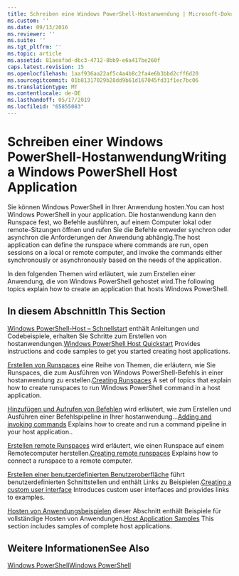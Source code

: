 ```yaml
---
title: Schreiben eine Windows PowerShell-Hostanwendung | Microsoft-Dokumentation
ms.custom: ''
ms.date: 09/13/2016
ms.reviewer: ''
ms.suite: ''
ms.tgt_pltfrm: ''
ms.topic: article
ms.assetid: 81aeafad-dbc3-4712-8bb9-e6a417be260f
caps.latest.revision: 15
ms.openlocfilehash: 1aaf936aa22af5c4a4b8c2fa4e6b3bbd2cff6d20
ms.sourcegitcommit: 01b81317029b28dd9b61d167045fd31f1ec7bc06
ms.translationtype: MT
ms.contentlocale: de-DE
ms.lasthandoff: 05/17/2019
ms.locfileid: "65855083"
---
```

# <a name="writing-a-windows-powershell-host-application"></a><span data-ttu-id="e10a6-102">Schreiben einer Windows PowerShell-Hostanwendung</span><span class="sxs-lookup"><span data-stu-id="e10a6-102">Writing a Windows PowerShell Host Application</span></span>

<span data-ttu-id="e10a6-103">Sie können Windows PowerShell in Ihrer Anwendung hosten.</span><span class="sxs-lookup"><span data-stu-id="e10a6-103">You can host Windows PowerShell in your application.</span></span> <span data-ttu-id="e10a6-104">Die hostanwendung kann den Runspace fest, wo Befehle ausführen, auf einem Computer lokal oder remote-Sitzungen öffnen und rufen Sie die Befehle entweder synchron oder asynchron die Anforderungen der Anwendung abhängig.</span><span class="sxs-lookup"><span data-stu-id="e10a6-104">The host application can define the runspace where commands are run, open sessions on a local or remote computer, and invoke the commands either synchronously or asynchronously based on the needs of the application.</span></span>

<span data-ttu-id="e10a6-105">In den folgenden Themen wird erläutert, wie zum Erstellen einer Anwendung, die von Windows PowerShell gehostet wird.</span><span class="sxs-lookup"><span data-stu-id="e10a6-105">The following topics explain how to create an application that hosts Windows PowerShell.</span></span>

## <a name="in-this-section"></a><span data-ttu-id="e10a6-106">In diesem Abschnitt</span><span class="sxs-lookup"><span data-stu-id="e10a6-106">In This Section</span></span>

<span data-ttu-id="e10a6-107">[Windows PowerShell-Host – Schnellstart](./windows-powershell-host-quickstart.md) enthält Anleitungen und Codebeispiele, erhalten Sie Schritte zum Erstellen von hostanwendungen.</span><span class="sxs-lookup"><span data-stu-id="e10a6-107">[Windows PowerShell Host Quickstart](./windows-powershell-host-quickstart.md) Provides instructions and code samples to get you started creating host applications.</span></span>

<span data-ttu-id="e10a6-108">[Erstellen von Runspaces](./creating-runspaces.md) eine Reihe von Themen, die erläutern, wie Sie Runspaces, die zum Ausführen von Windows PowerShell-Befehls in einer hostanwendung zu erstellen.</span><span class="sxs-lookup"><span data-stu-id="e10a6-108">[Creating Runspaces](./creating-runspaces.md) A set of topics that explain how to create runspaces to run Windows PowerShell command in a host application.</span></span>

<span data-ttu-id="e10a6-109">[Hinzufügen und Aufrufen von Befehlen](./adding-and-invoking-commands.md) wird erläutert, wie zum Erstellen und Ausführen einer Befehlspipeline in Ihrer hostanwendung...</span><span class="sxs-lookup"><span data-stu-id="e10a6-109">[Adding and invoking commands](./adding-and-invoking-commands.md) Explains how to create and run a command pipeline in your host application..</span></span>

<span data-ttu-id="e10a6-110">[Erstellen remote Runspaces](./creating-remote-runspaces.md) wird erläutert, wie einen Runspace auf einem Remotecomputer herstellen.</span><span class="sxs-lookup"><span data-stu-id="e10a6-110">[Creating remote runspaces](./creating-remote-runspaces.md) Explains how to connect a runspace to a remote computer.</span></span>

<span data-ttu-id="e10a6-111">[Erstellen einer benutzerdefinierten Benutzeroberfläche](./creating-a-custom-user-interface.md) führt benutzerdefinierten Schnittstellen und enthält Links zu Beispielen.</span><span class="sxs-lookup"><span data-stu-id="e10a6-111">[Creating a custom user interface](./creating-a-custom-user-interface.md) Introduces custom user interfaces and provides links to examples.</span></span>

<span data-ttu-id="e10a6-112">[Hosten von Anwendungsbeispielen](./host-application-samples.md) dieser Abschnitt enthält Beispiele für vollständige Hosten von Anwendungen.</span><span class="sxs-lookup"><span data-stu-id="e10a6-112">[Host Application Samples](./host-application-samples.md) This section includes samples of complete host applications.</span></span>

## <a name="see-also"></a><span data-ttu-id="e10a6-113">Weitere Informationen</span><span class="sxs-lookup"><span data-stu-id="e10a6-113">See Also</span></span>

[<span data-ttu-id="e10a6-114">Windows PowerShell</span><span class="sxs-lookup"><span data-stu-id="e10a6-114">Windows PowerShell</span></span>](http://msdn.microsoft.com/en-us/b41a2af3-aec1-402d-8e18-c2c26be461ff)
